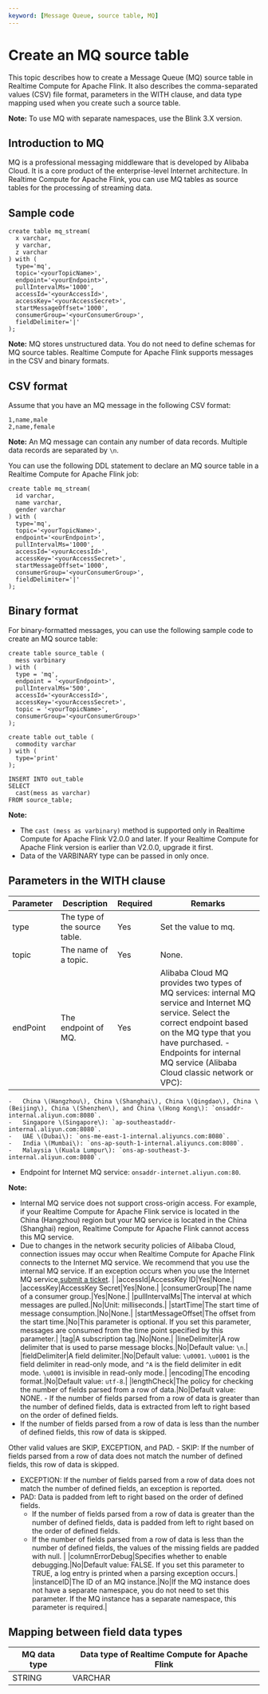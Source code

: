 ```yaml
---
keyword: [Message Queue, source table, MQ]
---
```


# Create an MQ source table

This topic describes how to create a Message Queue \(MQ\) source table in Realtime Compute for Apache Flink. It also describes the comma-separated values \(CSV\) file format, parameters in the WITH clause, and data type mapping used when you create such a source table.

**Note:** To use MQ with separate namespaces, use the Blink 3.X version.

## Introduction to MQ

MQ is a professional messaging middleware that is developed by Alibaba Cloud. It is a core product of the enterprise-level Internet architecture. In Realtime Compute for Apache Flink, you can use MQ tables as source tables for the processing of streaming data.

## Sample code

```
create table mq_stream(
  x varchar,
  y varchar,
  z varchar
) with (
  type='mq',
  topic='<yourTopicName>',
  endpoint='<yourEndpoint>',
  pullIntervalMs='1000',
  accessId='<yourAccessId>',
  accessKey='<yourAccessSecret>',
  startMessageOffset='1000',
  consumerGroup='<yourConsumerGroup>',
  fieldDelimiter='|'
);
```

**Note:** MQ stores unstructured data. You do not need to define schemas for MQ source tables. Realtime Compute for Apache Flink supports messages in the CSV and binary formats.

## CSV format

Assume that you have an MQ message in the following CSV format:

```
1,name,male 
2,name,female
```

**Note:** An MQ message can contain any number of data records. Multiple data records are separated by `\n`.

You can use the following DDL statement to declare an MQ source table in a Realtime Compute for Apache Flink job:

```
create table mq_stream(
  id varchar,
  name varchar,
  gender varchar
) with (
  type='mq',
  topic='<yourTopicName>',
  endpoint='<ourEndpoint>',
  pullIntervalMs='1000',
  accessId='<yourAccessId>',
  accessKey='<yourAccessSecret>',
  startMessageOffset='1000',
  consumerGroup='<yourConsumerGroup>',
  fieldDelimiter='|'
);
```

## Binary format

For binary-formatted messages, you can use the following sample code to create an MQ source table:

```
create table source_table (
  mess varbinary
) with (
  type = 'mq',
  endpoint = '<yourEndpoint>',
  pullIntervalMs='500',
  accessId='<yourAccessId>',
  accessKey='<yourAccessSecret>',
  topic = '<yourTopicName>',
  consumerGroup='<yourConsumerGroup>'
);

create table out_table (
  commodity varchar
) with (
  type='print'
);

INSERT INTO out_table
SELECT 
  cast(mess as varchar)
FROM source_table;
```

**Note:**

-   The `cast (mess as varbinary)` method is supported only in Realtime Compute for Apache Flink V2.0.0 and later. If your Realtime Compute for Apache Flink version is earlier than V2.0.0, upgrade it first.
-   Data of the VARBINARY type can be passed in only once.

## Parameters in the WITH clause

|Parameter|Description|Required|Remarks|
|---------|-----------|--------|-------|
|type|The type of the source table.|Yes|Set the value to mq.|
|topic|The name of a topic.|Yes|None.|
|endPoint|The endpoint of MQ.|Yes|Alibaba Cloud MQ provides two types of MQ services: internal MQ service and Internet MQ service. Select the correct endpoint based on the MQ type that you have purchased. -   Endpoints for internal MQ service \(Alibaba Cloud classic network or VPC\):
    -   China \(Hangzhou\), China \(Shanghai\), China \(Qingdao\), China \(Beijing\), China \(Shenzhen\), and China \(Hong Kong\): `onsaddr-internal.aliyun.com:8080`.
    -   Singapore \(Singapore\): `ap-southeastaddr-internal.aliyun.com:8080`.
    -   UAE \(Dubai\): `ons-me-east-1-internal.aliyuncs.com:8080`.
    -   India \(Mumbai\): `ons-ap-south-1-internal.aliyuncs.com:8080`.
    -   Malaysia \(Kuala Lumpur\): `ons-ap-southeast-3-internal.aliyun.com:8080`.
-   Endpoint for Internet MQ service: `onsaddr-internet.aliyun.com:80`.

**Note:**

-   Internal MQ service does not support cross-origin access. For example, if your Realtime Compute for Apache Flink service is located in the China \(Hangzhou\) region but your MQ service is located in the China \(Shanghai\) region, Realtime Compute for Apache Flink cannot access this MQ service.
-   Due to changes in the network security policies of Alibaba Cloud, connection issues may occur when Realtime Compute for Apache Flink connects to the Internet MQ service. We recommend that you use the internal MQ service. If an exception occurs when you use the Internet MQ service,[submit a ticket](https://account.alibabacloud.com/login/login.htm?oauth_callback=https%3A//ticket-intl.console.aliyun.com/%23). |
|accessId|AccessKey ID|Yes|None.|
|accessKey|AccessKey Secret|Yes|None.|
|consumerGroup|The name of a consumer group.|Yes|None.|
|pullIntervalMs|The interval at which messages are pulled.|No|Unit: milliseconds.|
|startTime|The start time of message consumption.|No|None.|
|startMessageOffset|The offset from the start time.|No|This parameter is optional. If you set this parameter, messages are consumed from the time point specified by this parameter.|
|tag|A subscription tag.|No|None.|
|lineDelimiter|A row delimiter that is used to parse message blocks.|No|Default value: `\n`.|
|fieldDelimiter|A field delimiter.|No|Default value: `\u0001`. `\u0001` is the field delimiter in read-only mode, and `^A` is the field delimiter in edit mode. `\u0001` is invisible in read-only mode.|
|encoding|The encoding format.|No|Default value: `utf-8`.|
|lengthCheck|The policy for checking the number of fields parsed from a row of data.|No|Default value: NONE. -   If the number of fields parsed from a row of data is greater than the number of defined fields, data is extracted from left to right based on the order of defined fields.
-   If the number of fields parsed from a row of data is less than the number of defined fields, this row of data is skipped.

Other valid values are SKIP, EXCEPTION, and PAD. -   SKIP: If the number of fields parsed from a row of data does not match the number of defined fields, this row of data is skipped.
-   EXCEPTION: If the number of fields parsed from a row of data does not match the number of defined fields, an exception is reported.
-   PAD: Data is padded from left to right based on the order of defined fields.
    -   If the number of fields parsed from a row of data is greater than the number of defined fields, data is padded from left to right based on the order of defined fields.
    -   If the number of fields parsed from a row of data is less than the number of defined fields, the values of the missing fields are padded with null. |
|columnErrorDebug|Specifies whether to enable debugging.|No|Default value: FALSE. If you set this parameter to TRUE, a log entry is printed when a parsing exception occurs.|
|instanceID|The ID of an MQ instance.|No|If the MQ instance does not have a separate namespace, you do not need to set this parameter. If the MQ instance has a separate namespace, this parameter is required.|

## Mapping between field data types

|MQ data type|Data type of Realtime Compute for Apache Flink|
|------------|----------------------------------------------|
|STRING|VARCHAR|

